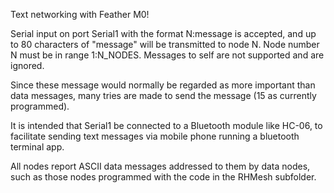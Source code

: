 Text networking with Feather M0!

Serial input on port Serial1 with the format N:message is accepted, and up to 80 characters of "message" will be transmitted to node N. Node number N must be in range 1:N_NODES. Messages to self are not supported and are ignored.

Since these message would normally be regarded as more important than data messages, many tries are made to send the message (15 as currently programmed).

It is intended that Serial1 be connected to a Bluetooth module like HC-06, to facilitate sending text messages via mobile phone running a bluetooth terminal app.

All nodes report ASCII data messages addressed to them by data nodes, such as those nodes programmed with the code in the RHMesh subfolder.
